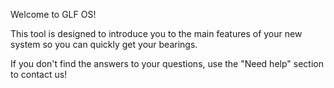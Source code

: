 Welcome to GLF OS!

This tool is designed to introduce you to the main features of your new system so you can quickly get your bearings.

If you don't find the answers to your questions, use the "Need help" section to contact us!
